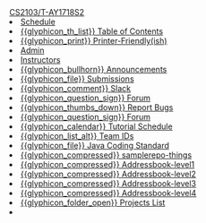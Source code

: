 <navbar placement="top" type="inverse">
  <a slot="brand" href="{{baseUrl}}/index.html" title="Home" class="navbar-brand">CS2103/T-AY1718S2</a>
  <li><a href="{{baseUrl}}/index.html">Schedule</a></li>
  
  <dropdown text="Textbook">
    <li><a href="{{baseUrl}}/se-book-adapted/index.html" target="_blank">{{glyphicon_th_list}} Table of Contents</a></li>
    <li><a href="{{baseUrl}}/se-book-adapted/print.html" target="_blank">{{glyphicon_print}} Printer-Friendly(ish)</a></li>
  </dropdown> 
  
  <li><a href="{{baseUrl}}/admin/index.html">Admin</a></li>
  <li><a href="{{instructors_page}}">Instructors</a></li>
  <dropdown text="IVLE">
    <li><a href="{{ivle_announcements}}" target="_blank">{{glyphicon_bullhorn}} Announcements</a></li>
    <li><a href="{{ivle_files}}" target="_blank">{{glyphicon_file}} Submissions</a></li>
  </dropdown>   
  <dropdown text="Discuss">
    <li><a href="{{slack_team}}" target="_blank">{{glyphicon_comment}} Slack</a></li>
    <li><a href="{{module_org}}/forum/issues" target="_blank">{{glyphicon_question_sign}} Forum</a></li>
  </dropdown>    
  <dropdown text="Links">
    <li><a href="{{module_org}}/website/issues" target="_blank"> {{glyphicon_thumbs_down}} Report Bugs</a></li>
    <li><a href="{{module_org}}/forum/issues" target="_blank">{{glyphicon_question_sign}} Forum</a></li>
    <li><a href="{{baseUrl}}/schedule/overview/tutorialSchedule.html" target="_blank">{{glyphicon_calendar}} Tutorial Schedule</a></li>
    <li><a href="{{team_IDs_page}}">{{glyphicon_list_alt}} Team IDs</a></li>
    <li><a href="{{java_coding_standard}}" target="_blank">{{glyphicon_file}} Java Coding Standard</a></li>
    <li><a href="{{module_org}}/samplerepo-things" target="_blank">{{glyphicon_compressed}} samplerepo-things</a></li>
    <li><a href="{{module_org}}/addressbook-level1" target="_blank">{{glyphicon_compressed}} Addressbook-level1</a></li>
    <li><a href="{{module_org}}/addressbook-level2" target="_blank">{{glyphicon_compressed}} Addressbook-level2</a></li>
    <li><a href="{{module_org}}/addressbook-level3" target="_blank">{{glyphicon_compressed}} Addressbook-level3</a></li>
    <li><a href="{{module_org}}/addressbook-level4" target="_blank">{{glyphicon_compressed}} Addressbook-level4</a></li>
    <li><a href="{{baseUrl}}/admin/projectList.html" target="_blank">{{glyphicon_folder_open}} Projects List</a></li>
  </dropdown>
  <li slot="right">
    <form class="navbar-form">
      <searchbar :data="searchData" placeholder="Search" :on-hit="searchCallback"></searchbar>
    </form>
  </li>
</navbar>
